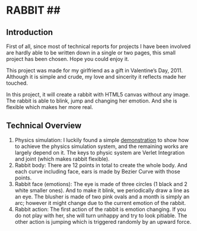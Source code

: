 RABBIT ##
=========

Introduction
---------------

First of all, since most of technical reports for projects I have been involved are hardly able to be written down in a single or two pages, this small project has been chosen. Hope you could enjoy it.

This project was made for my girlfriend as a gift in Valentine’s Day, 2011. Although it is simple and crude, my love and sincerity it reflects made her touched.

In this project, it will create a rabbit with HTML5 canvas without any image. The rabbit is able to blink, jump and changing her emotion. And she is flexible which makes her more real.

Technical Overview
--------------------

1. Physics simulation:
I luckily found a simple <a href="http://dev.opera.com/articles/view/blob-sallad-canvas-tag-and-javascrip/">demonstration</a> to show how to achieve the physics simulation system, and the remaining works are largely depend on it. 
The keys to physic system are Verlet Integration and joint (which makes rabbit flexible). 
2. Rabbit body: 
There are 12 points in total to create the whole body. And each curve including face, ears is made by Bezier Curve with those points.
3. Rabbit face (emotions): 
The eye is made of three circles (1 black and 2 white smaller ones). And to make it blink, we periodically draw a line as an eye. 
The blusher is made of two pink ovals and a month is simply an arc; however it might change due to the current emotion of the rabbit.
4. Rabbit action: 
The first action of the rabbit is emotion changing. If you do not play with her, she will turn unhappy and try to look pitiable.
The other action is jumping which is triggered randomly by an upward force.
